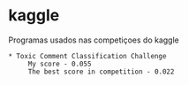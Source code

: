 # kaggle
Programas usados nas competiçoes do kaggle

    * Toxic Comment Classification Challenge       
         My score - 0.055      
         The best score in competition - 0.022
